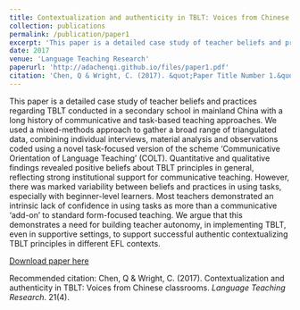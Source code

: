 ```yaml
---
title: Contextualization and authenticity in TBLT: Voices from Chinese classrooms
collection: publications
permalink: /publication/paper1
excerpt: 'This paper is a detailed case study of teacher beliefs and practices regarding TBLT conducted in a secondary school in mainland China with a long history of communicative and task-based teaching approaches. We used a mixed-methods approach to gather a broad range of triangulated data, combining individual interviews, material analysis and observations coded using a novel task-focused version of the scheme ‘Communicative Orientation of Language Teaching’ (COLT). Quantitative and qualitative findings revealed positive beliefs about TBLT principles in general, reflecting strong institutional support for communicative teaching. However, there was marked variability between beliefs and practices in using tasks, especially with beginner-level learners. Most teachers demonstrated an intrinsic lack of confidence in using tasks as more than a communicative ‘add-on’ to standard form-focused teaching. We argue that this demonstrates a need for building teacher autonomy, in implementing TBLT, even in supportive settings, to support successful authentic contextualizing TBLT principles in different EFL contexts.'
date: 2017
venue: 'Language Teaching Research'
paperurl: 'http://adachenqi.github.io/files/paper1.pdf'
citation: 'Chen, Q & Wright, C. (2017). &quot;Paper Title Number 1.&quot; <i>Language Teaching Research</i>. 21(4).'
---
```

This paper is a detailed case study of teacher beliefs and practices regarding TBLT conducted in a secondary school in mainland China with a long history of communicative and task-based teaching approaches. We used a mixed-methods approach to gather a broad range of triangulated data, combining individual interviews, material analysis and observations coded using a novel task-focused version of the scheme ‘Communicative Orientation of Language Teaching’ (COLT). Quantitative and qualitative findings revealed positive beliefs about TBLT principles in general, reflecting strong institutional support for communicative teaching. However, there was marked variability between beliefs and practices in using tasks, especially with beginner-level learners. Most teachers demonstrated an intrinsic lack of confidence in using tasks as more than a communicative ‘add-on’ to standard form-focused teaching. We argue that this demonstrates a need for building teacher autonomy, in implementing TBLT, even in supportive settings, to support successful authentic contextualizing TBLT principles in different EFL contexts.

[Download paper here](http://adachenqi.github.io/files/paper1.pdf)

Recommended citation: Chen, Q & Wright, C. (2017). Contextualization and authenticity in TBLT: Voices from Chinese classrooms. <i>Language Teaching Research</i>. 21(4).
